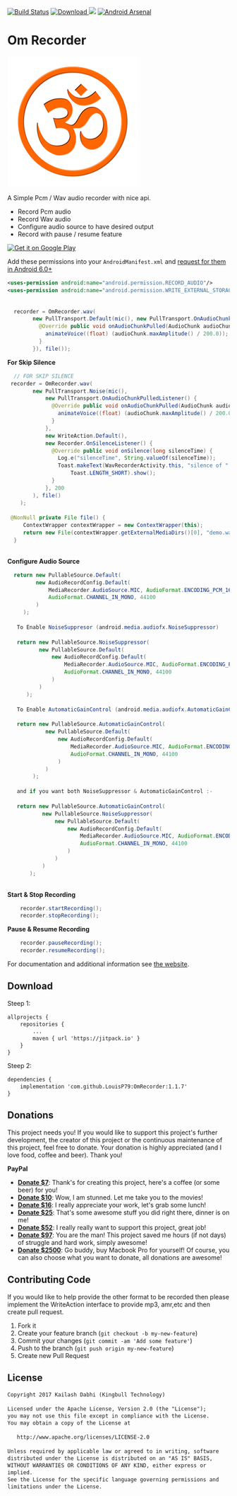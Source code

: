 [![Build Status](https://travis-ci.org/kailash09dabhi/OmRecorder.svg?branch=master)](https://travis-ci.org/kailash09dabhi/OmRecorder) [ ![Download](https://api.bintray.com/packages/kailash09dabhi/maven/om-recorder/images/download.svg) ](https://bintray.com/kailash09dabhi/maven/om-recorder/_latestVersion) <a href="http://www.methodscount.com/?lib=com.kailashdabhi%3Aom-recorder%3A1.1.3"><img src="https://img.shields.io/badge/Methods count-132-e91e63.svg"/></a> 
[![Android Arsenal](https://img.shields.io/badge/Android%20Arsenal-OmRecorder-orange.svg?style=flat)](https://android-arsenal.com/details/1/4028)

Om Recorder
============

![Logo](website/static/om.png)

A Simple Pcm / Wav audio recorder with nice api. 

 * Record Pcm audio
 * Record Wav audio
 * Configure audio source to have desired output
 * Record with pause / resume feature
 
<a href='https://play.google.com/store/apps/details?id=com.kingbull.com.com.omrecoder.omrecorder&pcampaignid=MKT-Other-global-all-co-prtnr-py-PartBadge-Mar2515-1'><img alt='Get it on Google Play'  height="80" src='https://play.google.com/intl/en_us/badges/images/generic/en_badge_web_generic.png'/></a>

Add these permissions into your `AndroidManifest.xml` and [request for them in Android 6.0+](https://developer.android.com/training/permissions/requesting.html)
```xml
<uses-permission android:name="android.permission.RECORD_AUDIO"/>
<uses-permission android:name="android.permission.WRITE_EXTERNAL_STORAGE"/>
```
```java

  recorder = OmRecorder.wav(
        new PullTransport.Default(mic(), new PullTransport.OnAudioChunkPulledListener() {
          @Override public void onAudioChunkPulled(AudioChunk audioChunk) {
            animateVoice((float) (audioChunk.maxAmplitude() / 200.0));
          }
        }), file());
```   
__For Skip Silence__
```java
  // FOR SKIP SILENCE     
 recorder = OmRecorder.wav(
        new PullTransport.Noise(mic(),
            new PullTransport.OnAudioChunkPulledListener() {
              @Override public void onAudioChunkPulled(AudioChunk audioChunk) {
                animateVoice((float) (audioChunk.maxAmplitude() / 200.0));
              }
            },
            new WriteAction.Default(),
            new Recorder.OnSilenceListener() {
              @Override public void onSilence(long silenceTime) {
                Log.e("silenceTime", String.valueOf(silenceTime));
                Toast.makeText(WavRecorderActivity.this, "silence of " + silenceTime + " detected",
                    Toast.LENGTH_SHORT).show();
              }
            }, 200
        ), file()
    );
      
 @NonNull private File file() {
     ContextWrapper contextWrapper = new ContextWrapper(this);
     return new File(contextWrapper.getExternalMediaDirs()[0], "demo.wav");
  }
  
```
__Configure Audio Source__
```java
  return new PullableSource.Default(
         new AudioRecordConfig.Default(
             MediaRecorder.AudioSource.MIC, AudioFormat.ENCODING_PCM_16BIT,
             AudioFormat.CHANNEL_IN_MONO, 44100
         )
     );
     
   To Enable NoiseSuppresor (android.media.audiofx.NoiseSuppressor)
   
   return new PullableSource.NoiseSuppressor(
          new PullableSource.Default(
              new AudioRecordConfig.Default(
                  MediaRecorder.AudioSource.MIC, AudioFormat.ENCODING_PCM_16BIT,
                  AudioFormat.CHANNEL_IN_MONO, 44100
              )
          )
      );   
      
   To Enable AutomaticGainControl (android.media.audiofx.AutomaticGainControl)
   
   return new PullableSource.AutomaticGainControl(
            new PullableSource.Default(
                new AudioRecordConfig.Default(
                    MediaRecorder.AudioSource.MIC, AudioFormat.ENCODING_PCM_16BIT,
                    AudioFormat.CHANNEL_IN_MONO, 44100
                )
            )
        );    
        
   and if you want both NoiseSuppressor & AutomaticGainControl :-
   
   return new PullableSource.AutomaticGainControl(
           new PullableSource.NoiseSuppressor(
               new PullableSource.Default(
                   new AudioRecordConfig.Default(
                       MediaRecorder.AudioSource.MIC, AudioFormat.ENCODING_PCM_16BIT,
                       AudioFormat.CHANNEL_IN_MONO, 44100
                   )
               )
           )
       );
       
```
__Start & Stop Recording__
```java
    recorder.startRecording();
    recorder.stopRecording();
```
__Pause & Resume Recording__
```java
    recorder.pauseRecording();
    recorder.resumeRecording();
```

For documentation and additional information see [the website][1].

Download
--------
Steep 1:

    allprojects { 
        repositories { 
            ... 
            maven { url 'https://jitpack.io' } 
        } 
    }

Steep 2:

    dependencies { 
        implementation 'com.github.LouisP79:OmRecorder:1.1.7' 
    }

Donations
---------

This project needs you! If you would like to support this project's further development, the creator of this project or the continuous maintenance of this project, feel free to donate. Your donation is highly appreciated (and I love food, coffee and beer). Thank you!

**PayPal**

* **[Donate $7]**: Thank's for creating this project, here's a coffee (or some beer) for you!
* **[Donate $10]**: Wow, I am stunned. Let me take you to the movies!
* **[Donate $16]**: I really appreciate your work, let's grab some lunch!
* **[Donate $25]**: That's some awesome stuff you did right there, dinner is on me!
* **[Donate $52]**: I really really want to support this project, great job!
* **[Donate $97]**: You are the man! This project saved me hours (if not days) of struggle and hard work, simply awesome!
* **[Donate $2500]**: Go buddy, buy Macbook Pro for yourself!
Of course, you can also choose what you want to donate, all donations are awesome!

## Contributing Code

If you would like to help provide the other format to be recorded then please implement the  WriteAction interface to provide mp3, amr,etc and then create pull request.

1. Fork it
2. Create your feature branch (`git checkout -b my-new-feature`)
3. Commit your changes (`git commit -am 'Add some feature'`)
4. Push to the branch (`git push origin my-new-feature`)
5. Create new Pull Request
    
License
-------

    Copyright 2017 Kailash Dabhi (Kingbull Technology)

    Licensed under the Apache License, Version 2.0 (the "License");
    you may not use this file except in compliance with the License.
    You may obtain a copy of the License at

       http://www.apache.org/licenses/LICENSE-2.0

    Unless required by applicable law or agreed to in writing, software
    distributed under the License is distributed on an "AS IS" BASIS,
    WITHOUT WARRANTIES OR CONDITIONS OF ANY KIND, either express or implied.
    See the License for the specific language governing permissions and
    limitations under the License.


 [1]: https://kailash09dabhi.github.io/OmRecorder/
 [Donate $7]: 		https://www.paypal.me/MrKailashDabhi/7
 [Donate $10]:  		https://www.paypal.me/MrKailashDabhi/10
 [Donate $16]:  		https://www.paypal.me/MrKailashDabhi/16
 [Donate $25]:  		https://www.paypal.me/MrKailashDabhi/25
 [Donate $52]: 		https://www.paypal.me/MrKailashDabhi/52
 [Donate $97]: 		https://www.paypal.me/MrKailashDabhi/97
 [Donate $2500]: 	https://www.paypal.me/MrKailashDabhi/2500
